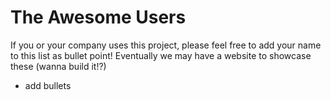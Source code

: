 # The Awesome Users

If you or your company uses this project, please feel free to add your name to
this list as bullet point! Eventually we may have a website to showcase these (wanna build it!?)

- add bullets